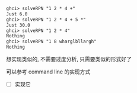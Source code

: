 ```txt
ghci> solveRPN "1 2 * 4 +"
Just 6.0
ghci> solveRPN "1 2 * 4 + 5 *"
Just 30.0
ghci> solveRPN "1 2 * 4"
Nothing
ghci> solveRPN "1 8 wharglbllargh"
Nothing
```

想实现类似的, 不需要过度分析, 只需要类似的形式好了

可以参考 command line 的实现方式

- [ ] 实现它
